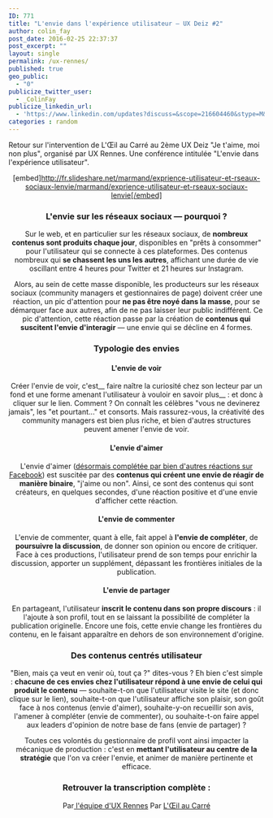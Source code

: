 ```yaml
---
ID: 771
title: "L'envie dans l'expérience utilisateur — UX Deiz #2"
author: colin_fay
post_date: 2016-02-25 22:37:37
post_excerpt: ""
layout: single
permalink: /ux-rennes/
published: true
geo_public:
  - "0"
publicize_twitter_user:
  - _ColinFay
publicize_linkedin_url:
  - 'https://www.linkedin.com/updates?discuss=&scope=216604460&stype=M&topic=6114355311068352512&type=U&a=ucaM'
categories : random
---
```


Retour sur l'intervention de L'Œil au Carré au 2ème UX Deiz "Je t'aime, moi non plus", organisé par UX Rennes. Une conférence intitulée "L'envie dans l'expérience utilisateur".

<!--more-->
<div align="center">

[embed]http://fr.slideshare.net/marmand/exprience-utilisateur-et-rseaux-sociaux-lenvie/marmand/exprience-utilisateur-et-rseaux-sociaux-lenvie[/embed]


### L'envie sur les réseaux sociaux — pourquoi ?
Sur le web, et en particulier sur les réseaux sociaux, de __nombreux contenus sont produits chaque jour__, disponibles en "prêts à consommer" pour l'utilisateur qui se connecte à ces plateformes. Des contenus nombreux qui __se chassent les uns les autres__, affichant une durée de vie oscillant entre 4 heures pour Twitter et 21 heures sur Instagram.

Alors, au sein de cette masse disponible, les producteurs sur les réseaux sociaux (community managers et gestionnaires de page) doivent créer une réaction, un pic d'attention pour __ne pas être noyé dans la masse__, pour se démarquer face aux autres, afin de ne pas laisser leur public indifférent. Ce pic d'attention, cette réaction passe par la création de __contenus qui suscitent l'envie d'interagir__ — une envie qui se décline en 4 formes.
### Typologie des envies
#### L'envie de voir
Créer l'envie de voir, c'est__ faire naître la curiosité chez son lecteur par un fond et une forme amenant l'utilisateur à vouloir en savoir plus__ : et donc à cliquer sur le lien. Comment ? On connaît les célèbres "vous ne devinerez jamais", les "et pourtant..." et consorts. Mais rassurez-vous, la créativité des community managers est bien plus riche, et bien d'autres structures peuvent amener l'envie de voir.
#### L'envie d'aimer
L'envie d'aimer (<a href="http://www.blogdumoderateur.com/facebook-reactions-deploiement-impacts/" target="_blank">désormais complétée par bien d'autres réactions sur Facebook</a>) est suscitée par des __contenus qui créent une envie de réagir de manière binaire__, "j'aime ou non". Ainsi, ce sont des contenus qui sont créateurs, en quelques secondes, d'une réaction positive et d'une envie d'afficher cette réaction.
#### L'envie de commenter
L'envie de commenter, quant à elle, fait appel à __l'envie de compléter__, de __poursuivre la discussion__, de donner son opinion ou encore de critiquer. Face à ces productions, l'utilisateur prend de son temps pour enrichir la discussion, apporter un supplément, dépassant les frontières initiales de la publication.
#### L'envie de partager
En partageant, l'utilisateur __inscrit le contenu dans son propre discours__ : il l'ajoute à son profil, tout en se laissant la possibilité de compléter la publication originelle. Encore une fois, cette envie change les frontières du contenu, en le faisant apparaître en dehors de son environnement d'origine.
### Des contenus centrés utilisateur
"Bien, mais ça veut en venir où, tout ça ?" dites-vous ? Eh bien c'est simple : __chacune de ces envies chez l'utilisateur répond à une envie de celui qui produit le contenu__ — souhaite-t-on que l'utilisateur visite le site (et donc clique sur le lien), souhaite-t-on que l'utilisateur affiche son plaisir, son goût face à nos contenus (envie d'aimer), souhaite-y-on recueillir son avis, l'amener à compléter (envie de commenter), ou souhaite-t-on faire appel aux leaders d'opinion de notre base de fans (envie de partager) ?

Toutes ces volontés du gestionnaire de profil vont ainsi impacter la mécanique de production : c'est en __mettant l'utilisateur au centre de la stratégie__ que l'on va créer l'envie, et animer de manière pertinente et efficace.
### Retrouver la transcription complète :
Par<a href="http://uxrennes.co/evenements/ux-deiz-2/" target="_blank"> l'équipe d'UX Rennes</a>
Par <a href="http://www.oeil-au-carre.fr/le-blog/2016/03/03/ux-rennes-envie-experience-utilisateur/" target="_blank">L'Œil au Carré</a>
